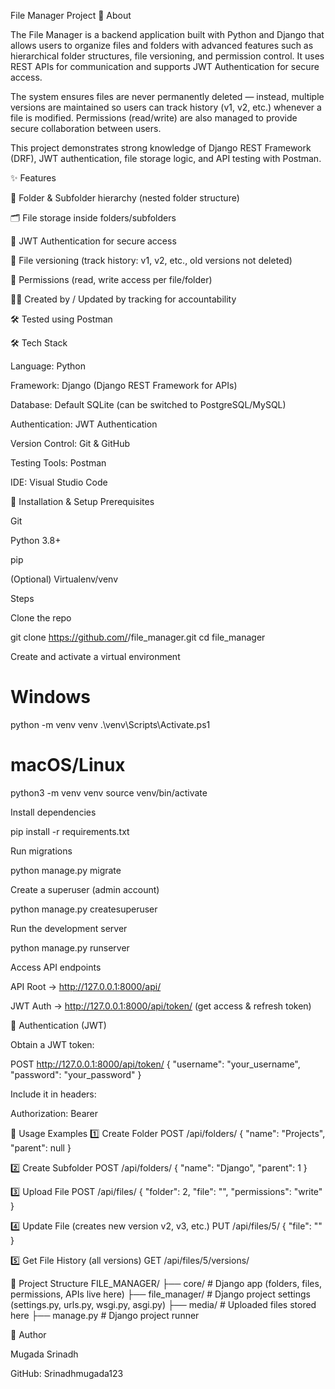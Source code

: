 File Manager Project
📌 About

The File Manager is a backend application built with Python and Django that allows users to organize files and folders with advanced features such as hierarchical folder structures, file versioning, and permission control. It uses REST APIs for communication and supports JWT Authentication for secure access.

The system ensures files are never permanently deleted — instead, multiple versions are maintained so users can track history (v1, v2, etc.) whenever a file is modified. Permissions (read/write) are also managed to provide secure collaboration between users.

This project demonstrates strong knowledge of Django REST Framework (DRF), JWT authentication, file storage logic, and API testing with Postman.

✨ Features

📁 Folder & Subfolder hierarchy (nested folder structure)

🗂 File storage inside folders/subfolders

🔐 JWT Authentication for secure access

📜 File versioning (track history: v1, v2, etc., old versions not deleted)

📝 Permissions (read, write access per file/folder)

🧑‍💻 Created by / Updated by tracking for accountability

🛠 Tested using Postman

🛠 Tech Stack

Language: Python

Framework: Django (Django REST Framework for APIs)

Database: Default SQLite (can be switched to PostgreSQL/MySQL)

Authentication: JWT Authentication

Version Control: Git & GitHub

Testing Tools: Postman

IDE: Visual Studio Code

🚀 Installation & Setup
Prerequisites

Git

Python 3.8+

pip

(Optional) Virtualenv/venv

Steps

Clone the repo

git clone https://github.com/<your-username>/file_manager.git
cd file_manager


Create and activate a virtual environment

# Windows
python -m venv venv
.\venv\Scripts\Activate.ps1

# macOS/Linux
python3 -m venv venv
source venv/bin/activate


Install dependencies

pip install -r requirements.txt


Run migrations

python manage.py migrate


Create a superuser (admin account)

python manage.py createsuperuser


Run the development server

python manage.py runserver


Access API endpoints

API Root → http://127.0.0.1:8000/api/

JWT Auth → http://127.0.0.1:8000/api/token/ (get access & refresh token)

🔑 Authentication (JWT)

Obtain a JWT token:

POST http://127.0.0.1:8000/api/token/
{
  "username": "your_username",
  "password": "your_password"
}


Include it in headers:

Authorization: Bearer <your-access-token>

🎯 Usage Examples
1️⃣ Create Folder
POST /api/folders/
{
  "name": "Projects",
  "parent": null
}

2️⃣ Create Subfolder
POST /api/folders/
{
  "name": "Django",
  "parent": 1
}

3️⃣ Upload File
POST /api/files/
{
  "folder": 2,
  "file": "<binary-file>",
  "permissions": "write"
}

4️⃣ Update File (creates new version v2, v3, etc.)
PUT /api/files/5/
{
  "file": "<modified-binary-file>"
}

5️⃣ Get File History (all versions)
GET /api/files/5/versions/

📂 Project Structure
FILE_MANAGER/
├── core/               # Django app (folders, files, permissions, APIs live here)
├── file_manager/       # Django project settings (settings.py, urls.py, wsgi.py, asgi.py)
├── media/              # Uploaded files stored here
├── manage.py           # Django project runner



👤 Author

Mugada Srinadh

GitHub: Srinadhmugada123
